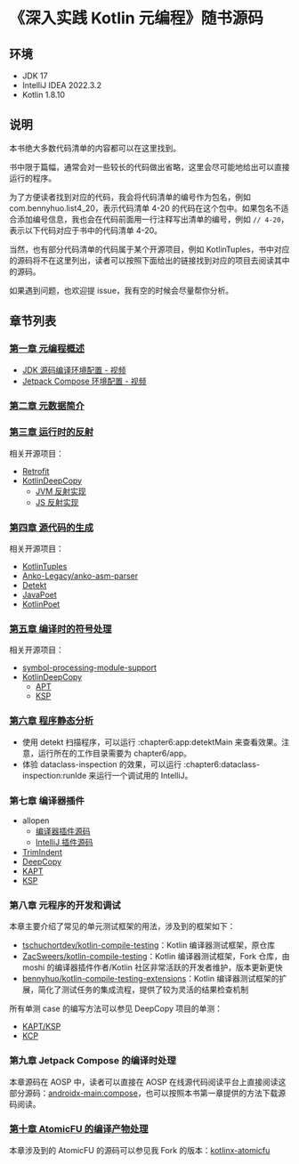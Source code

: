 # 《深入实践 Kotlin 元编程》随书源码

## 环境

* JDK 17
* IntelliJ IDEA 2022.3.2
* Kotlin 1.8.10

## 说明

本书绝大多数代码清单的内容都可以在这里找到。

书中限于篇幅，通常会对一些较长的代码做出省略，这里会尽可能地给出可以直接运行的程序。

为了方便读者找到对应的代码，我会将代码清单的编号作为包名，例如 com.bennyhuo.list4_20，表示代码清单 4-20 的代码在这个包中。如果包名不适合添加编号信息，我也会在代码前面用一行注释写出清单的编号，例如 `// 4-20`，表示以下代码对应于书中的代码清单 4-20。

当然，也有部分代码清单的代码属于某个开源项目，例如 KotlinTuples，书中对应的源码将不在这里列出，读者可以按照下面给出的链接找到对应的项目去阅读其中的源码。

如果遇到问题，也欢迎提 issue，我有空的时候会尽量帮你分析。

## 章节列表

### [第一章 元编程概述](chapter1)

* [JDK 源码编译环境配置 - 视频](https://www.bilibili.com/video/BV1Qj411P7eZ/)
* [Jetpack Compose 环境配置 - 视频](TODO)

### [第二章 元数据简介](chapter2)

### [第三章 运行时的反射](chapter3)

相关开源项目：

* [Retrofit](https://github.com/square/retrofit)
* [KotlinDeepCopy](https://github.com/bennyhuo/KotlinDeepCopy)
  * [JVM 反射实现](https://github.com/bennyhuo/KotlinDeepCopy/blob/master/reflect-impl/src/main/kotlin/com/bennyhuo/kotlin/deepcopy/reflect/DeepCopy.kt)
  * [JS 反射实现](https://github.com/bennyhuo/KotlinDeepCopy/blob/master/reflect-impl-js/src/main/kotlin/com/bennyhuo/kotlin/deepcopy/DeepCopy.kt)

### [第四章 源代码的生成](chapter4)

相关开源项目：

* [KotlinTuples](https://github.com/bennyhuo/KotlinTuples)
* [Anko-Legacy/anko-asm-parser](https://github.com/bennyhuo/anko-legacy)
* [Detekt](https://github.com/detekt/detekt)
* [JavaPoet](https://github.com/square/javapoet)
* [KotlinPoet](https://github.com/square/kotlinpoet)

### [第五章 编译时的符号处理](chapter5)

相关开源项目：

* [symbol-processing-module-support](https://github.com/bennyhuo/symbol-processing-module-support)
* [KotlinDeepCopy](https://github.com/bennyhuo/KotlinDeepCopy)
  * [APT](https://github.com/bennyhuo/KotlinDeepCopy/tree/master/compiler/compiler-apt)
  * [KSP](https://github.com/bennyhuo/KotlinDeepCopy/tree/master/compiler/compiler-ksp)

### [第六章 程序静态分析](chapter6)

* 使用 detekt 扫描程序，可以运行 :chapter6:app:detektMain 来查看效果。注意，运行所在的工作目录需要为 chapter6/app。
* 体验 dataclass-inspection 的效果，可以运行 :chapter6:dataclass-inspection:runIde 来运行一个调试用的 IntelliJ。

### 第七章 编译器插件

* allopen
  * [编译器插件源码](https://github.com/JetBrains/kotlin/tree/master/plugins/allopen)
  * [IntelliJ 插件源码](https://github.com/JetBrains/intellij-community/tree/master/plugins/kotlin/compiler-plugins/allopen)
* [TrimIndent](https://github.com/bennyhuo/Kotlin-Trim-Indent)
* [DeepCopy](https://github.com/bennyhuo/KotlinDeepCopy/tree/master/kcp-impl)
* [KAPT](https://github.com/jetbrains/kotlin/tree/master/plugins/kapt3)
* [KSP](https://github.com/google/ksp)

### 第八章 元程序的开发和调试

本章主要介绍了常见的单元测试框架的用法，涉及到的框架如下：

* [tschuchortdev/kotlin-compile-testing](https://github.com/tschuchortdev/kotlin-compile-testing)：Kotlin 编译器测试框架，原仓库
* [ZacSweers/kotlin-compile-testing](https://github.com/ZacSweers/kotlin-compile-testing)：Kotlin 编译器测试框架，Fork 仓库，由 moshi 的编译器插件作者/Kotlin 社区非常活跃的开发者维护，版本更新更快
* [bennyhuo/kotlin-compile-testing-extensions](https://github.com/bennyhuo/kotlin-compile-testing-extensions)：Kotlin 编译器测试框架的扩展，简化了测试任务的集成流程，提供了较为灵活的结果检查机制

所有单测 case 的编写方法可以参见 DeepCopy 项目的单测：
* [KAPT/KSP](https://github.com/bennyhuo/KotlinDeepCopy/tree/master/test-common/src/test/kotlin/com/benyhuo/kotlin/deepcopy/compiler)
* [KCP](https://github.com/bennyhuo/KotlinDeepCopy/tree/master/kcp-impl/compiler-kcp/src/test/kotlin/com/bennyhuo/kotlin/kcp/deepcopy/compiler)

### 第九章 Jetpack Compose 的编译时处理

本章源码在 AOSP 中，读者可以直接在 AOSP 在线源代码阅读平台上直接阅读这部分源码：[androidx-main:compose](https://cs.android.com/androidx/platform/frameworks/support/+/androidx-main:compose/compiler/)，也可以按照本书第一章提供的方法下载源码阅读。

### [第十章  AtomicFU 的编译产物处理](chapter10)

本章涉及到的 AtomicFU 的源码可以参见我 Fork 的版本：[kotlinx-atomicfu](https://github.com/bennyhuo/kotlinx-atomicfu)